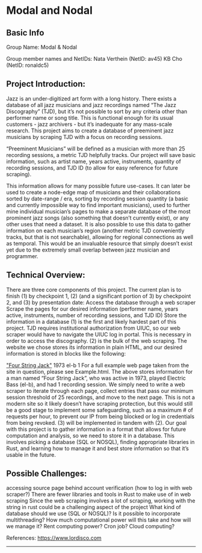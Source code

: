 # Modal and Nodal
## Basic Info
Group Name: Modal & Nodal


Group member names and NetIDs:
Nata Verthein (NetID: av45)
KB Cho (NetID: ronaldc5)


## Project Introduction:
Jazz is an under-digitized art form with a long history.  There exists a database of all jazz musicians and jazz recordings named “The Jazz Discography” (TJD), but it’s not possible to sort by any criteria other than performer name or song title.  This is functional enough for its usual customers - jazz archivers - but it’s inadequate for any mass-scale research.  This project aims to create a database of preeminent jazz musicians by scraping TJD with a focus on recording sessions.


“Preeminent Musicians” will be defined as a musician with more than 25 recording sessions, a metric TJD helpfully tracks.  Our project will save basic information, such as artist name, years active, instruments, quantity of recording sessions, and TJD ID (to allow for easy reference for future scraping).


This information allows for many possible future use-cases.  It can later be used to create a node-edge map of musicians and their collaborations sorted by date-range / era, sorting by recording session quantity (a basic and currently impossible way to find important musicians), used to further mine individual musician’s pages to make a separate database of the most prominent jazz songs (also something that doesn’t currently exist), or any other uses that need a dataset.  It is also possible to use this data to gather information on each musician’s region (another metric TJD conveniently tracks, but that is not searchable), allowing for regional connections as well as temporal. This would be an invaluable resource that simply doesn’t exist yet due to the extremely small overlap between jazz musician and programmer.


## Technical Overview:
There are three core components of this project.  The current plan is to finish (1) by checkpoint 1, (2) (and a significant portion of 3) by checkpoint 2, and (3) by presentation date:
Access the database through a web scraper
Scrape the pages for our desired information (performer name, years active, instruments, number of recording sessions, and TJD ID)
Store the information in a database
(1) is the first and likely hardest part of this project.  TJD requires institutional authorization from UIUC, so our web scraper would have to navigate the UIUC log in portal.  This is necessary in order to access the discography.
(2) is the bulk of the web scraping.  The website we chose stores its information in plain HTML, and our desired information is stored in blocks like the following:
<tr id="M63562" class="index1">
	<td><a href="Musicianzetail?mid=63562">&quot;Four String Jack&quot;</a></td>
	<td>1973</td>
	<td>el-b</td>
	<td>1</td>
</tr>
For a full example web page taken from the site in question, please see Example.html.
The above stores information for a man named “Four String Jack”, who was active in 1973, played Electric Bass (el-b), and had 1 recording session.  We simply need to write a web scraper to iterate through each page, collect entries that pass our minimum session threshold of 25 recordings, and move to the next page.  This is not a modern site so it likely doesn’t have scraping protection, but this would still be a good stage to implement some safeguarding, such as a maximum # of requests per hour, to prevent our IP from being blocked or log in credentials from being revoked.
(3) will be implemented in tandem with (2).  Our goal with this project is to gather information in a format that allows for future computation and analysis, so we need to store it in a database.  This involves picking a database (SQL or NOSQL), finding appropriate libraries in Rust, and learning how to manage it and best store information so that it’s usable in the future.




## Possible Challenges: 
accessing source page behind account verification (how to log in with web scraper?)
There are fewer libraries and tools in Rust to make use of in web scraping
Since the web scraping involves a lot of scraping, working with the string in rust could be a challenging aspect of the project
What kind of database should we use (SQL or NOSQL)?
Is it possible to incorporate multithreading?
How much computational power will this take and how will we manage it?
Rent computing power? 
Cron job?
Cloud computing?


References:
https://www.lordisco.com 


__________________________________

